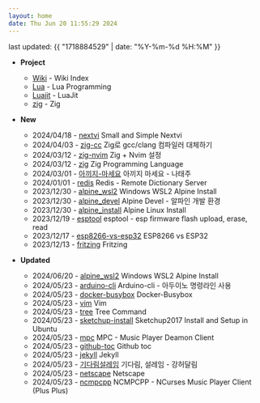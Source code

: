 ```yaml
---
layout: home
date: Thu Jun 20 11:55:29 2024
---
```


last updated: {{ "1718884529" | date: "%Y-%m-%d %H:%M" }}

* __Project__
	- [Wiki](/wiki/index) - Wiki Index
	- [Lua](/wiki/lua) - Lua Programming
	- [Luajit](/wiki/luajit) - LuaJit
	- [zig](/wiki/zig) - Zig


* __New__
	- 2024/04/18 - [nextvi](wiki/nextvi.md) Small and Simple Nextvi
	- 2024/04/03 - [zig-cc](wiki/zig-cc.md) Zig로 gcc/clang 컴파일러 대체하기
	- 2024/03/12 - [zig-nvim](wiki/zig-nvim.md) Zig + Nvim 설정
	- 2024/03/12 - [zig](wiki/zig.md) Zig Programming Language
	- 2024/03/01 - [아끼지-마세요](wiki/아끼지-마세요.md) 아끼지 마세요 - 나태주
	- 2024/01/01 - [redis](wiki/redis.md) Redis - Remote Dictionary Server
	- 2023/12/30 - [alpine_wsl2](wiki/alpine_wsl2.md) Windows WSL2 Alpine Install
	- 2023/12/30 - [alpine_devel](wiki/alpine_devel.md) Alpine Devel - 알파인 개발 환경
	- 2023/12/30 - [alpine_install](wiki/alpine_install.md) Alpine Linux Install
	- 2023/12/19 - [esptool](wiki/esptool.md) esptool - esp firmware flash upload, erase, read
	- 2023/12/17 - [esp8266-vs-esp32](wiki/esp8266-vs-esp32.md) ESP8266 vs ESP32
	- 2023/12/13 - [fritzing](wiki/fritzing.md) Fritzing

* __Updated__
	- 2024/06/20 - [alpine_wsl2](wiki/alpine_wsl2.md) Windows WSL2 Alpine Install
	- 2024/05/23 - [arduino-cli](wiki/arduino-cli.md) Arduino-cli - 아두이노 명령라인 사용
	- 2024/05/23 - [docker-busybox](wiki/docker-busybox.md) Docker-Busybox
	- 2024/05/23 - [vim](wiki/vim.md) Vim
	- 2024/05/23 - [tree](wiki/tree.md) Tree Command
	- 2024/05/23 - [sketchup-install](wiki/sketchup-install.md) Sketchup2017 Install and Setup in Ubuntu
	- 2024/05/23 - [mpc](wiki/mpc.md) MPC - Music Player Deamon Client
	- 2024/05/23 - [github-toc](wiki/github-toc.md) Github toc
	- 2024/05/23 - [jekyll](wiki/jekyll.md) Jekyll
	- 2024/05/23 - [기다림설레임](wiki/기다림설레임.md) 기다림, 설레임 - 강허달림
	- 2024/05/23 - [netscape](wiki/netscape.md) Netscape
	- 2024/05/23 - [ncmpcpp](wiki/ncmpcpp.md) NCMPCPP - NCurses Music Player Client (Plus Plus)
